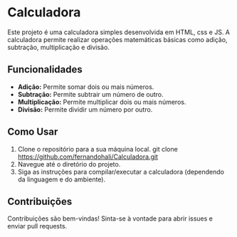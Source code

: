 # Calculadora

Este projeto é uma calculadora simples desenvolvida em HTML, css e JS. A calculadora permite realizar operações matemáticas básicas como adição, subtração, multiplicação e divisão.

## Funcionalidades

- **Adição:** Permite somar dois ou mais números.
- **Subtração:** Permite subtrair um número de outro.
- **Multiplicação:** Permite multiplicar dois ou mais números.
- **Divisão:** Permite dividir um número por outro.

## Como Usar

1. Clone o repositório para a sua máquina local.
   git clone https://github.com/fernandohali/Calculadora.git
2. Navegue até o diretório do projeto.
3. Siga as instruções para compilar/executar a calculadora (dependendo da linguagem e do ambiente).

## Contribuições
Contribuições são bem-vindas! Sinta-se à vontade para abrir issues e enviar pull requests.

